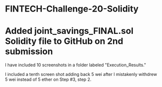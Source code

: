 # FINTECH-Challenge-20-Solidity

# Added joint_savings_FINAL.sol Solidity file to GitHub on 2nd submission

I have included 10 screenshots in a folder labeled "Execution_Results."  

I included a tenth screen shot adding back 5 wei after I mistakenly withdrew 5 wei instead of 5 ether on Step #3, step 2.
